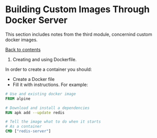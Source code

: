 # Building Custom Images Through Docker Server

This section includes notes from the third module, concernind custom docker images.

[Back to contents](/README.md)

1) Creating and using Dockerfile.

In order to create a container you should:
- Create a Docker file
- Fill it with instructions. For example: 
```Dockerfile
# Use and existing docker image
FROM alpine

# Download and install a dependencies
RUN apk add --update redis

# Tell the image what to do when it starts
# As a container
CMD ["redis-server"]
```

